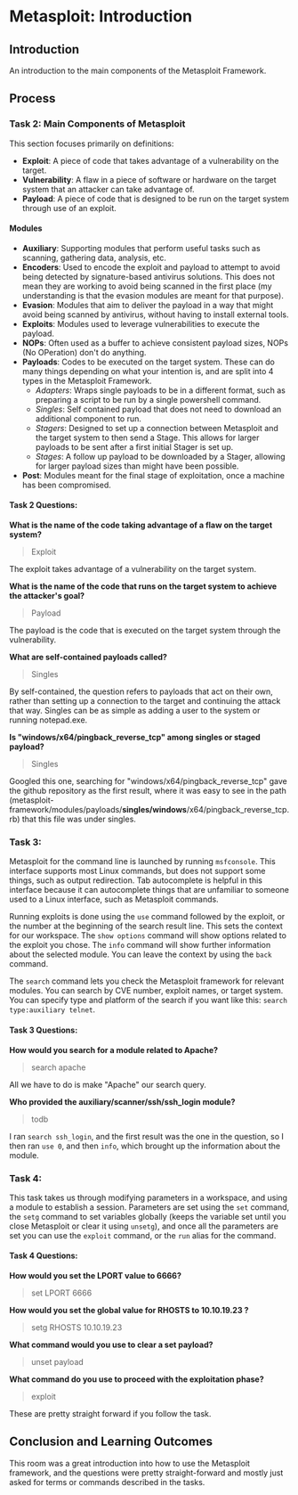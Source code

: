 # Metasploit: Introduction

## Introduction

An introduction to the main components of the Metasploit Framework.

## Process

### Task 2: Main Components of Metasploit
This section focuses primarily on definitions:
- **Exploit**: A piece of code that takes advantage of a vulnerability on the target.
- **Vulnerability**: A flaw in a piece of software or hardware on the target system that an attacker can take advantage of.
- **Payload**: A piece of code that is designed to be run on the target system through use of an exploit.

#### Modules
- **Auxiliary**: Supporting modules that perform useful tasks such as scanning, gathering data, analysis, etc.
- **Encoders**: Used to encode the exploit and payload to attempt to avoid being detected by signature-based antivirus solutions. This does not mean they are working to avoid being scanned in the first place (my understanding is that the evasion modules are meant for that purpose).
- **Evasion**: Modules that aim to deliver the payload in a way that might avoid being scanned by antivirus, without having to install external tools.
- **Exploits**: Modules used to leverage vulnerabilities to execute the payload.
- **NOPs**: Often used as a buffer to achieve consistent payload sizes, NOPs (No OPeration) don't do anything. 
- **Payloads**: Codes to be executed on the target system. These can do many things depending on what your intention is, and are split into 4 types in the Metasploit Framework.
  - *Adapters*: Wraps single payloads to be in a different format, such as preparing a script to be run by a single powershell command.
  - *Singles*: Self contained payload that does not need to download an additional component to run.
  - *Stagers*: Designed to set up a connection between Metasploit and the target system to then send a Stage. This allows for larger payloads to be sent after a first initial Stager is set up.
  - *Stages*: A follow up payload to be downloaded by a Stager, allowing for larger payload sizes than might have been possible.
- **Post**: Modules meant for the final stage of exploitation, once a machine has been compromised.

#### Task 2 Questions:
**What is the name of the code taking advantage of a flaw on the target system?**
> Exploit

The exploit takes advantage of a vulnerability on the target system.

**What is the name of the code that runs on the target system to achieve the attacker's goal?**
> Payload

The payload is the code that is executed on the target system through the vulnerability.

**What are self-contained payloads called?**
> Singles

By self-contained, the question refers to payloads that act on their own, rather than setting up a connection to the target and continuing the attack that way. Singles can be as simple as adding a user to the system or running notepad.exe.

**Is "windows/x64/pingback_reverse_tcp" among singles or staged payload?**
> Singles

Googled this one, searching for "windows/x64/pingback_reverse_tcp" gave the github repository as the first result, where it was easy to see in the path (metasploit-framework/modules/payloads/**singles/windows**/x64/pingback_reverse_tcp.rb) that this file was under singles.

### Task 3:
Metasploit for the command line is launched by running ```msfconsole```. This interface supports most Linux commands, but does not support some things, such as output redirection. Tab autocomplete is helpful in this interface because it can autocomplete things that are unfamiliar to someone used to a Linux interface, such as Metasploit commands.

Running exploits is done using the ```use``` command followed by the exploit, or the number at the beginning of the search result line. This sets the context for our workspace. The ```show options``` command will show options related to the exploit you chose. The ```info``` command will show further information about the selected module. You can leave the context by using the ```back``` command.

The ```search``` command lets you check the Metasploit framework for relevant modules. You can search by CVE number, exploit names, or target system. You can specify type and platform of the search if you want like this: ```search type:auxiliary telnet```.

#### Task 3 Questions:
**How would you search for a module related to Apache?**
> search apache

All we have to do is make "Apache" our search query.

**Who provided the auxiliary/scanner/ssh/ssh_login module?**
> todb

I ran ```search ssh_login```, and the first result was the one in the question, so I then ran ```use 0```, and then ```info```, which brought up the information about the module.

### Task 4:
This task takes us through modifying parameters in a workspace, and using a module to establish a session.
Parameters are set using the ```set``` command, the ```setg``` command to set variables globally (keeps the variable set until you close Metasploit or clear it using ```unsetg```), and once all the parameters are set you can use the ```exploit``` command, or the ```run``` alias for the command.

#### Task 4 Questions:
**How would you set the LPORT value to 6666?**
> set LPORT 6666

**How would you set the global value for RHOSTS  to 10.10.19.23 ?**
> setg RHOSTS 10.10.19.23

**What command would you use to clear a set payload?**
> unset payload

**What command do you use to proceed with the exploitation phase?**
> exploit

These are pretty straight forward if you follow the task.

## Conclusion and Learning Outcomes
This room was a great introduction into how to use the Metasploit framework, and the questions were pretty straight-forward and mostly just asked for terms or commands described in the tasks. 
